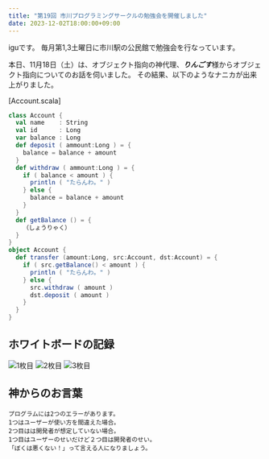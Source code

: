 ```yaml
---
title: "第19回 市川プログラミングサークルの勉強会を開催しました"
date: 2023-12-02T18:00:00+09:00
---
```


iguです。
毎月第1,3土曜日に市川駅の公民館で勉強会を行なっています。

本日、11月18日（土）は、オブジェクト指向の神代理、***りんごす***様からオブジェクト指向についてのお話を伺いました。
その結果、以下のようなナニカが出来上がりました。

[Account.scala]
```scala
class Account {
  val name    : String
  val id      : Long
  var balance : Long
  def deposit ( ammount:Long ) = {
    balance = balance + amount
  }
  def withdraw ( ammount:Long ) = {
    if ( balance < amount ) {
      println ( "たらんわ。" )
    } else {
      balance = balance + amount
    }
  }
  def getBalance () = {
    （しょうりゃく）
  }
}
object Account {
  def transfer (amount:Long, src:Account, dst:Account) = {
    if ( src.getBalance() < amount ) {
      println ( "たらんわ。" )
    } else {
      src.withdraw ( amount )
      dst.deposit ( amount )
    }
  }
}
```

## ホワイトボードの記録
![1枚目](https://ichikawapc.github.io/website/posts/img/2023-12-02_01.jpeg)
![2枚目](https://ichikawapc.github.io/website/posts/img/2023-12-02_02.jpeg)
![3枚目](https://ichikawapc.github.io/website/posts/img/2023-12-02_03.jpeg)

## 神からのお言葉
```Lingoth
プログラムには2つのエラーがあります。
1つはユーザーが使い方を間違えた場合。
2つ目はは開発者が想定していない場合。
1つ目はユーザーのせいだけど２つ目は開発者のせい。
「ぼくは悪くない！」って言える人になりましょう。
```
